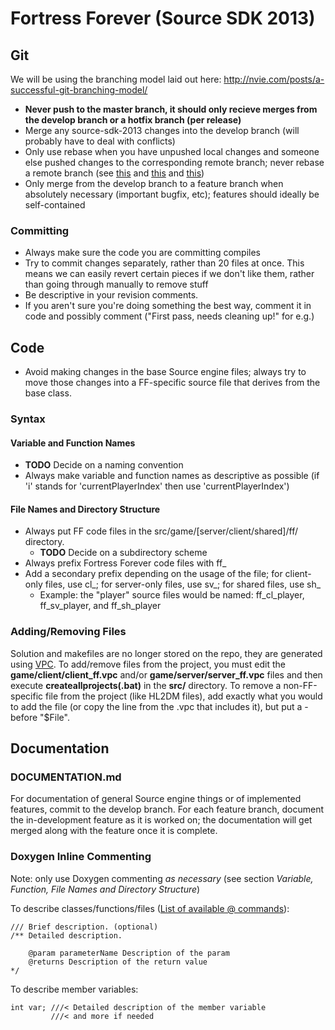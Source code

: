 # Fortress Forever (Source SDK 2013)

## Git

We will be using the branching model laid out here: http://nvie.com/posts/a-successful-git-branching-model/

* __Never push to the master branch, it should only recieve merges from the develop branch or a hotfix branch (per release)__
* Merge any source-sdk-2013 changes into the develop branch (will probably have to deal with conflicts)
* Only use rebase when you have unpushed local changes and someone else pushed changes to the corresponding remote branch; never rebase a remote branch (see [this](https://github.com/dchelimsky/rspec/wiki/Topic-Branches) and [this](http://ginsys.eu/git-and-github-keeping-a-feature-branch-updated-with-upstream/) and [this](http://www.jarrodspillers.com/git/2009/08/19/git-merge-vs-git-rebase-avoiding-rebase-hell.html))
* Only merge from the develop branch to a feature branch when absolutely necessary (important bugfix, etc); features should ideally be self-contained

### Committing

* Always make sure the code you are committing compiles
* Try to commit changes separately, rather than 20 files at once. This means we can easily revert certain pieces if we don't like them, rather than going through manually to remove stuff
* Be descriptive in your revision comments.
* If you aren't sure you're doing something the best way, comment it in code and possibly comment ("First pass, needs cleaning up!" for e.g.)

## Code

* Avoid making changes in the base Source engine files; always try to move those changes into a FF-specific source file that derives from the base class.

### Syntax

#### Variable and Function Names

* __TODO__ Decide on a naming convention
* Always make variable and function names as descriptive as possible (if 'i' stands for 'currentPlayerIndex' then use 'currentPlayerIndex')

#### File Names and Directory Structure

* Always put FF code files in the src/game/\[server/client/shared\]/ff/ directory.
    * __TODO__ Decide on a subdirectory scheme
* Always prefix Fortress Forever code files with ff_
* Add a secondary prefix depending on the usage of the file; for client-only files, use cl\_; for server-only files, use sv\_; for shared files, use sh\_
    * Example: the "player" source files would be named: ff\_cl\_player, ff\_sv\_player, and ff\_sh\_player

### Adding/Removing Files

Solution and makefiles are no longer stored on the repo, they are generated using [VPC](https://developer.valvesoftware.com/wiki/Valve_Project_Creator). To add/remove files from the project, you must edit the __game/client/client_ff.vpc__ and/or __game/server/server_ff.vpc__ files and then execute __createallprojects(.bat)__ in the __src/__ directory. To remove a non-FF-specific file from the project (like HL2DM files), add exactly what you would to add the file (or copy the line from the .vpc that includes it), but put a - before "$File".

## Documentation

### DOCUMENTATION.md

For documentation of general Source engine things or of implemented features, commit to the develop branch. For each feature branch, document the in-development feature as it is worked on; the documentation will get merged along with the feature once it is complete.

### Doxygen Inline Commenting

Note: only use Doxygen commenting *as necessary* (see section *Variable, Function, File Names and Directory Structure*)

To describe classes/functions/files ([List of available @ commands](http://www.stack.nl/~dimitri/doxygen/manual/commands.html#cmdreturns)):

    /// Brief description. (optional)
    /** Detailed description. 

        @param parameterName Description of the param
        @returns Description of the return value
    */

To describe member variables:

    int var; ///< Detailed description of the member variable
             ///< and more if needed
